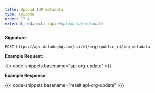 ```yaml
---
title: Upload IdP metadata
type: apicode
order: 17.4
external_redirect: /api/#upload-idp-metadata
---
```


**Signature**:

`POST https://api.datadoghq.com/api/v1/org/:public_id/idp_metadata`

**Example Request**:

{{< code-snippets basename="api-org-update" >}}

**Example Response**:

{{< code-snippets basename="result.api-org-update" >}}

